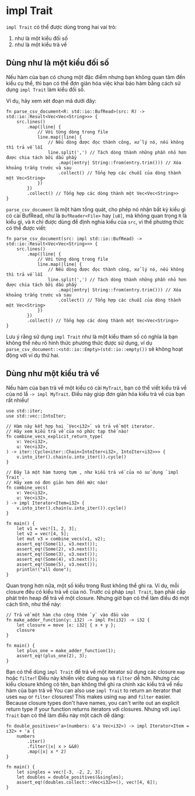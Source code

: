 # impl Trait

`impl Trait` có thể được dùng trong hai vai trò:

1. như là một kiểu đối số
2. như là một kiểu trả về

## Dùng như là một kiểu đối số

Nếu hàm của bạn có chung một đặc điểm nhưng bạn không quan tâm đến kiểu cụ thể, thì bạn có thể đơn giản hóa việc khai báo hàm bằng cách sử dụng `impl Trait` làm kiểu đối số.

Ví dụ, hãy xem xét đoạn mã dưới đây:

```rust,editable
fn parse_csv_document<R: std::io::BufRead>(src: R) -> std::io::Result<Vec<Vec<String>>> {
    src.lines()
        .map(|line| {
            // Với từng dòng trong file
            line.map(|line| {
                // Nếu dòng được đọc thành công, xử lý nó, nếu không thì trả về lỗi
                line.split(',') // Tách dòng thành những phần nhỏ hơn được chia tách bởi dấu phẩy
                    .map(|entry| String::from(entry.trim())) // Xóa khoảng trắng trước và sau
                    .collect() // Tổng hợp các chuỗi của dòng thành một Vec<String>
            })
        })
        .collect() // Tổng hợp các dòng thành một Vec<Vec<String>>
}
```

`parse_csv_document` là một hàm tổng quát, cho phép nó nhận bất kỳ kiểu gì có cài BufRead, như là `BufReader<File>` hay `[u8]`,
mà không quan trọng `R` là kiểu gì, và `R` chỉ được dùng để định nghia kiểu của `src`, vì thế phương thức có thể được viết:

```rust,editable
fn parse_csv_document(src: impl std::io::BufRead) -> std::io::Result<Vec<Vec<String>>> {
    src.lines()
        .map(|line| {
            // Với từng dòng trong file
            line.map(|line| {
                // Nếu dòng được đọc thành công, xử lý nó, nếu không thì trả về lỗi
                line.split(',') // Tách dòng thành những phần nhỏ hơn được chia tách bởi dấu phẩy
                    .map(|entry| String::from(entry.trim())) // Xóa khoảng trắng trước và sau
                    .collect() // Tổng hợp các chuỗi của dòng thành một Vec<String>
            })
        })
        .collect() // Tổng hợp các dòng thành một Vec<Vec<String>>
}
```

Lưu ý rằng sử dụng `impl Trait` như là một kiểu tham số có nghĩa là bạn không thể nêu rõ hình thức phương thức được sử dụng, ví dụ `parse_csv_document::<std::io::Empty>(std::io::empty())` sẽ không hoạt động với ví dụ thứ hai.


## Dùng như một kiểu trả về

Nếu hàm của bạn trả về một kiểu có cài `MyTrait`, bạn có thể viết kiểu trả về
của nó lầ `-> impl MyTrait`. Điều này giúp đơn giản hóa kiểu trả về của bạn rất nhiều!

```rust,editable
use std::iter;
use std::vec::IntoIter;

// Hàm này kết hợp hai `Vec<i32>` và trả về một iterator.
// Hãy xem kiểu trả về của nó phức tạp thế nào!
fn combine_vecs_explicit_return_type(
    v: Vec<i32>,
    u: Vec<i32>,
) -> iter::Cycle<iter::Chain<IntoIter<i32>, IntoIter<i32>>> {
    v.into_iter().chain(u.into_iter()).cycle()
}

// Đây là một hàm tương tựm , như kiểu trả về của nó sử dụng `impl Trait`.
// Hãy xem nó đơn giản hơn đến mức nào!
fn combine_vecs(
    v: Vec<i32>,
    u: Vec<i32>,
) -> impl Iterator<Item=i32> {
    v.into_iter().chain(u.into_iter()).cycle()
}

fn main() {
    let v1 = vec![1, 2, 3];
    let v2 = vec![4, 5];
    let mut v3 = combine_vecs(v1, v2);
    assert_eq!(Some(1), v3.next());
    assert_eq!(Some(2), v3.next());
    assert_eq!(Some(3), v3.next());
    assert_eq!(Some(4), v3.next());
    assert_eq!(Some(5), v3.next());
    println!("all done");
}
```
Quan trọng hơn nữa, một số kiểu trong Rust không thể ghi ra. Ví dụ, mỗi closure đều
có kiểu trả về của nó. Trước cú pháp `impl Trait`, bạn phải cấp phát trên heap để
trả về một closure. Nhưng giờ bạn có thể làm điều đó một cách tĩnh, như thế này:

```rust,editable
// Trả về một hàm cho cộng thêm `y` vào đầu vào
fn make_adder_function(y: i32) -> impl Fn(i32) -> i32 {
    let closure = move |x: i32| { x + y };
    closure
}

fn main() {
    let plus_one = make_adder_function(1);
    assert_eq!(plus_one(2), 3);
}
```

Bạn có thể dùng `impl Trait` để trả về một iterator sử dụng các closure `map` hoặc 
`filter`! Điều này khiến việc dùng `map` và `filter` dễ hơn. Nhưng các kiểu closure
không có tên, bạn không thể ghi ra chính xác kiểu trả về nếu hàm của bạn trả về 
You can also use `impl Trait` to return an iterator that uses `map` or `filter`
closures! This makes using `map` and `filter` easier. Because closure types don't
have names, you can't write out an explicit return type if your function returns
iterators với closures. Nhưng với  `impl Trait` bạn có thể làm điều này một cách dễ dàng:

```rust,editable
fn double_positives<'a>(numbers: &'a Vec<i32>) -> impl Iterator<Item = i32> + 'a {
    numbers
        .iter()
        .filter(|x| x > &&0)
        .map(|x| x * 2)
}

fn main() {
    let singles = vec![-3, -2, 2, 3];
    let doubles = double_positives(&singles);
    assert_eq!(doubles.collect::<Vec<i32>>(), vec![4, 6]);
}
```